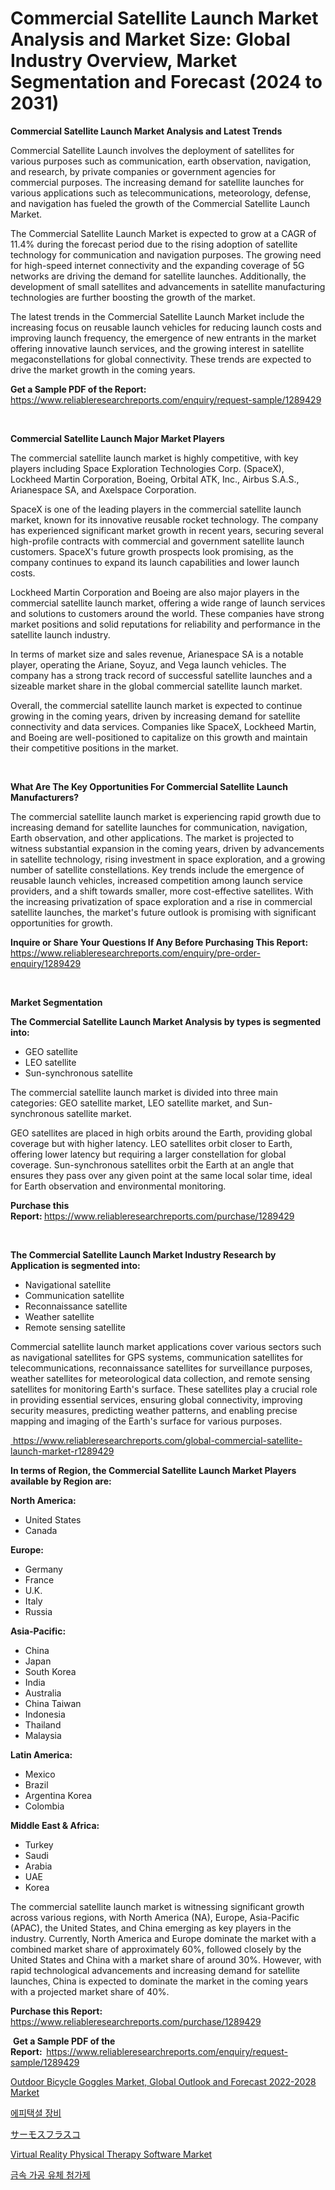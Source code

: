 <p><h1>Commercial Satellite Launch Market Analysis and Market Size: Global Industry Overview, Market Segmentation and Forecast (2024 to 2031)</h1></p><p><strong>Commercial Satellite Launch Market Analysis and Latest Trends</strong></p>
<p><p>Commercial Satellite Launch involves the deployment of satellites for various purposes such as communication, earth observation, navigation, and research, by private companies or government agencies for commercial purposes. The increasing demand for satellite launches for various applications such as telecommunications, meteorology, defense, and navigation has fueled the growth of the Commercial Satellite Launch Market.</p><p>The Commercial Satellite Launch Market is expected to grow at a CAGR of 11.4% during the forecast period due to the rising adoption of satellite technology for communication and navigation purposes. The growing need for high-speed internet connectivity and the expanding coverage of 5G networks are driving the demand for satellite launches. Additionally, the development of small satellites and advancements in satellite manufacturing technologies are further boosting the growth of the market.</p><p>The latest trends in the Commercial Satellite Launch Market include the increasing focus on reusable launch vehicles for reducing launch costs and improving launch frequency, the emergence of new entrants in the market offering innovative launch services, and the growing interest in satellite megaconstellations for global connectivity. These trends are expected to drive the market growth in the coming years.</p></p>
<p><strong>Get a Sample PDF of the Report:&nbsp;</strong> <a href="https://www.reliableresearchreports.com/enquiry/request-sample/1289429">https://www.reliableresearchreports.com/enquiry/request-sample/1289429</a></p>
<p>&nbsp;</p>
<p><strong>Commercial Satellite Launch Major Market Players</strong></p>
<p><p>The commercial satellite launch market is highly competitive, with key players including Space Exploration Technologies Corp. (SpaceX), Lockheed Martin Corporation, Boeing, Orbital ATK, Inc., Airbus S.A.S., Arianespace SA, and Axelspace Corporation.</p><p>SpaceX is one of the leading players in the commercial satellite launch market, known for its innovative reusable rocket technology. The company has experienced significant market growth in recent years, securing several high-profile contracts with commercial and government satellite launch customers. SpaceX's future growth prospects look promising, as the company continues to expand its launch capabilities and lower launch costs.</p><p>Lockheed Martin Corporation and Boeing are also major players in the commercial satellite launch market, offering a wide range of launch services and solutions to customers around the world. These companies have strong market positions and solid reputations for reliability and performance in the satellite launch industry.</p><p>In terms of market size and sales revenue, Arianespace SA is a notable player, operating the Ariane, Soyuz, and Vega launch vehicles. The company has a strong track record of successful satellite launches and a sizeable market share in the global commercial satellite launch market.</p><p>Overall, the commercial satellite launch market is expected to continue growing in the coming years, driven by increasing demand for satellite connectivity and data services. Companies like SpaceX, Lockheed Martin, and Boeing are well-positioned to capitalize on this growth and maintain their competitive positions in the market.</p></p>
<p>&nbsp;</p>
<p><strong>What Are The Key Opportunities For Commercial Satellite Launch Manufacturers?</strong></p>
<p><p>The commercial satellite launch market is experiencing rapid growth due to increasing demand for satellite launches for communication, navigation, Earth observation, and other applications. The market is projected to witness substantial expansion in the coming years, driven by advancements in satellite technology, rising investment in space exploration, and a growing number of satellite constellations. Key trends include the emergence of reusable launch vehicles, increased competition among launch service providers, and a shift towards smaller, more cost-effective satellites. With the increasing privatization of space exploration and a rise in commercial satellite launches, the market's future outlook is promising with significant opportunities for growth.</p></p>
<p><strong>Inquire or Share Your Questions If Any Before Purchasing This Report:</strong> <a href="https://www.reliableresearchreports.com/enquiry/pre-order-enquiry/1289429">https://www.reliableresearchreports.com/enquiry/pre-order-enquiry/1289429</a></p>
<p>&nbsp;</p>
<p><strong>Market Segmentation</strong></p>
<p><strong>The Commercial Satellite Launch Market Analysis by types is segmented into:</strong></p>
<p><ul><li>GEO satellite</li><li>LEO satellite</li><li>Sun-synchronous satellite</li></ul></p>
<p><p>The commercial satellite launch market is divided into three main categories: GEO satellite market, LEO satellite market, and Sun-synchronous satellite market. </p><p>GEO satellites are placed in high orbits around the Earth, providing global coverage but with higher latency. LEO satellites orbit closer to Earth, offering lower latency but requiring a larger constellation for global coverage. Sun-synchronous satellites orbit the Earth at an angle that ensures they pass over any given point at the same local solar time, ideal for Earth observation and environmental monitoring.</p></p>
<p><strong>Purchase this Report:&nbsp;</strong><a href="https://www.reliableresearchreports.com/purchase/1289429">https://www.reliableresearchreports.com/purchase/1289429</a></p>
<p>&nbsp;</p>
<p><strong>The Commercial Satellite Launch Market Industry Research by Application is segmented into:</strong></p>
<p><ul><li>Navigational satellite</li><li>Communication satellite</li><li>Reconnaissance satellite</li><li>Weather satellite</li><li>Remote sensing satellite</li></ul></p>
<p><p>Commercial satellite launch market applications cover various sectors such as navigational satellites for GPS systems, communication satellites for telecommunications, reconnaissance satellites for surveillance purposes, weather satellites for meteorological data collection, and remote sensing satellites for monitoring Earth's surface. These satellites play a crucial role in providing essential services, ensuring global connectivity, improving security measures, predicting weather patterns, and enabling precise mapping and imaging of the Earth's surface for various purposes.</p></p>
<p><a href="https://www.reliableresearchreports.com/global-commercial-satellite-launch-market-r1289429">&nbsp;https://www.reliableresearchreports.com/global-commercial-satellite-launch-market-r1289429</a></p>
<p><strong>In terms of Region, the Commercial Satellite Launch Market Players available by Region are:</strong></p>
<p>
    <p> <strong> North America: </strong>
        <ul>
            <li>United States</li>
            <li>Canada</li>
        </ul>
        </p> 
    <p> <strong> Europe: </strong>
        <ul>
            <li>Germany</li>
            <li>France</li>
            <li>U.K.</li>
            <li>Italy</li>
            <li>Russia</li>
        </ul>
        </p> 
    <p> <strong> Asia-Pacific: </strong>
        <ul>
            <li>China</li>
            <li>Japan</li>
            <li>South Korea</li>
            <li>India</li>
            <li>Australia</li>
            <li>China Taiwan</li>
            <li>Indonesia</li>
            <li>Thailand</li>
            <li>Malaysia</li>
        </ul>
        </p> 
    <p> <strong> Latin America: </strong>
        <ul>
            <li>Mexico</li>
            <li>Brazil</li>
            <li>Argentina Korea</li>
            <li>Colombia</li>
        </ul>
        </p> 
    <p> <strong> Middle East & Africa: </strong>
        <ul>
            <li>Turkey</li>
            <li>Saudi</li>
            <li>Arabia</li>
            <li>UAE</li>
            <li>Korea</li>
        </ul>
    </p>
    </p>
<p><p>The commercial satellite launch market is witnessing significant growth across various regions, with North America (NA), Europe, Asia-Pacific (APAC), the United States, and China emerging as key players in the industry. Currently, North America and Europe dominate the market with a combined market share of approximately 60%, followed closely by the United States and China with a market share of around 30%. However, with rapid technological advancements and increasing demand for satellite launches, China is expected to dominate the market in the coming years with a projected market share of 40%.</p></p>
<p><strong>Purchase this Report: </strong><a href="https://www.reliableresearchreports.com/purchase/1289429">https://www.reliableresearchreports.com/purchase/1289429</a></p>
<p>&nbsp;<strong>Get a Sample PDF of the Report:&nbsp;&nbsp;</strong><a href="https://www.reliableresearchreports.com/enquiry/request-sample/1289429">https://www.reliableresearchreports.com/enquiry/request-sample/1289429</a></p>
<p><strong></strong></p>
<p><p><a href="https://www.linkedin.com/pulse/outdoor-bicycle-goggles-market-global-outlook-forecast-2022-2028-r6dnc">Outdoor Bicycle Goggles Market, Global Outlook and Forecast 2022-2028 Market</a></p><p><a href="https://medium.com/@jadenraynor/%EC%97%90%ED%94%BC%ED%83%80-%ED%82%AC-%EC%9E%A5%EB%B9%84-%EC%8B%9C%EC%9E%A5-%EC%8B%9C%EC%9E%A5-%EC%A0%90%EC%9C%A0%EC%9C%A8-%EC%8B%9C%EC%9E%A5-%EB%8F%99%ED%96%A5-%EB%B0%8F-%EB%AF%B8%EB%9E%98-%EC%84%B1%EC%9E%A5-%ED%83%90%EC%83%89-e2911705ac69">에피택셜 장비</a></p><p><a href="https://github.com/ReyesKohler20231/Market-Research-Report-List-1/blob/main/178672539815.md">サーモスフラスコ</a></p><p><a href="https://github.com/sonuprakash1/Market-Research-Report-List-2/blob/main/virtual-reality-physical-therapy-software-market.md">Virtual Reality Physical Therapy Software Market</a></p><p><a href="https://github.com/vsn7qpua81q/Market-Research-Report-List-2/blob/main/157174359768.md">금속 가공 유체 첨가제</a></p></p>